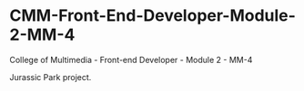 # CMM-Front-End-Developer-Module-2-MM-4
College of Multimedia - Front-end Developer - Module 2 - MM-4

Jurassic Park project.
